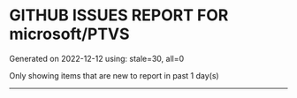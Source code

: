 
# GITHUB ISSUES REPORT FOR microsoft/PTVS


Generated on 2022-12-12 using: stale=30, all=0


Only showing items that are new to report in past 1 day(s)


---
